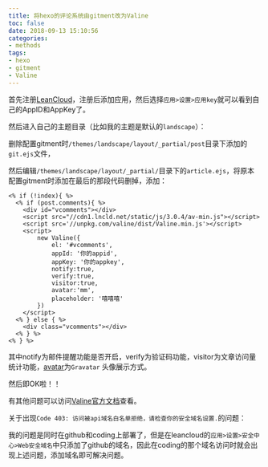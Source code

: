 ```yaml
---
title: 将hexo的评论系统由gitment改为Valine
toc: false
date: 2018-09-13 15:10:56
categories:
- methods
tags:
- hexo
- gitment
- Valine
---
```


首先注册[LeanCloud](https://leancloud.cn/)，注册后添加应用，然后选择`应用>设置>应用key`就可以看到自己的AppID和AppKey了。

然后进入自己的主题目录（比如我的主题是默认的`landscape`）：

删除配置gitment时`/themes/landscape/layout/_partial/post`目录下添加的`git.ejs`文件，

然后编辑`/themes/landscape/layout/_partial/`目录下的`article.ejs`，将原本配置gitment时添加在最后的那段代码删掉，添加：

```ejs
<% if (!index){ %>
  <% if (post.comments){ %>
    <div id="vcomments"></div>
    <script src="//cdn1.lncld.net/static/js/3.0.4/av-min.js"></script>
    <script src='//unpkg.com/valine/dist/Valine.min.js'></script>
    <script>
        new Valine({
            el: '#vcomments',
            appId: '你的appid',
            appKey: '你的appkey',
            notify:true, 
            verify:true, 
            visitor:true,
            avatar:'mm', 
            placeholder: '嘻嘻嘻' 
        })
    </script>
  <% } else { %>
    <div class="vcomments"></div>
  <% } %>
<% } %>
```

其中notify为邮件提醒功能是否开启，verify为验证码功能，visitor为文章访问量统计功能，[avatar](https://valine.js.org/avatar.html)为`Gravatar` 头像展示方式。

然后即OK啦！！

有其他问题可以访问[Valine官方文档](https://valine.js.org/quickstart.html)查看。



关于出现`Code 403: 访问被api域名白名单拒绝，请检查你的安全域名设置.`的问题：

我的问题是同时在github和coding上部署了，但是在leancloud的`应用>设置>安全中心>Web安全域名`中只添加了github的域名，因此在coding的那个域名访问时就会出现上述问题，添加域名即可解决问题。